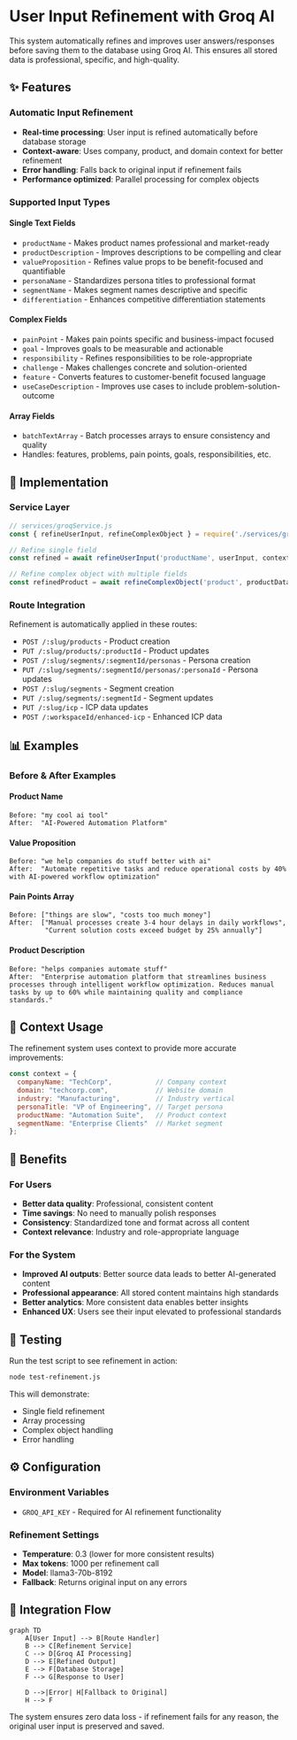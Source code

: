 # User Input Refinement with Groq AI

This system automatically refines and improves user answers/responses before saving them to the database using Groq AI. This ensures all stored data is professional, specific, and high-quality.

## ✨ Features

### Automatic Input Refinement
- **Real-time processing**: User input is refined automatically before database storage
- **Context-aware**: Uses company, product, and domain context for better refinement  
- **Error handling**: Falls back to original input if refinement fails
- **Performance optimized**: Parallel processing for complex objects

### Supported Input Types

#### Single Text Fields
- `productName` - Makes product names professional and market-ready
- `productDescription` - Improves descriptions to be compelling and clear
- `valueProposition` - Refines value props to be benefit-focused and quantifiable  
- `personaName` - Standardizes persona titles to professional format
- `segmentName` - Makes segment names descriptive and specific
- `differentiation` - Enhances competitive differentiation statements

#### Complex Fields  
- `painPoint` - Makes pain points specific and business-impact focused
- `goal` - Improves goals to be measurable and actionable
- `responsibility` - Refines responsibilities to be role-appropriate
- `challenge` - Makes challenges concrete and solution-oriented
- `feature` - Converts features to customer-benefit focused language
- `useCaseDescription` - Improves use cases to include problem-solution-outcome

#### Array Fields
- `batchTextArray` - Batch processes arrays to ensure consistency and quality
- Handles: features, problems, pain points, goals, responsibilities, etc.

## 🔧 Implementation

### Service Layer
```javascript
// services/groqService.js
const { refineUserInput, refineComplexObject } = require('./services/groqService');

// Refine single field
const refined = await refineUserInput('productName', userInput, context);

// Refine complex object with multiple fields  
const refinedProduct = await refineComplexObject('product', productData, context);
```

### Route Integration
Refinement is automatically applied in these routes:

- `POST /:slug/products` - Product creation
- `PUT /:slug/products/:productId` - Product updates
- `POST /:slug/segments/:segmentId/personas` - Persona creation  
- `PUT /:slug/segments/:segmentId/personas/:personaId` - Persona updates
- `POST /:slug/segments` - Segment creation
- `PUT /:slug/segments/:segmentId` - Segment updates
- `PUT /:slug/icp` - ICP data updates
- `POST /:workspaceId/enhanced-icp` - Enhanced ICP data

## 📊 Examples

### Before & After Examples

#### Product Name
```
Before: "my cool ai tool"
After:  "AI-Powered Automation Platform"
```

#### Value Proposition  
```
Before: "we help companies do stuff better with ai"
After:  "Automate repetitive tasks and reduce operational costs by 40% with AI-powered workflow optimization"
```

#### Pain Points Array
```
Before: ["things are slow", "costs too much money"]
After:  ["Manual processes create 3-4 hour delays in daily workflows", 
         "Current solution costs exceed budget by 25% annually"]
```

#### Product Description
```
Before: "helps companies automate stuff"
After:  "Enterprise automation platform that streamlines business processes through intelligent workflow optimization. Reduces manual tasks by up to 60% while maintaining quality and compliance standards."
```

## 🎯 Context Usage

The refinement system uses context to provide more accurate improvements:

```javascript
const context = {
  companyName: "TechCorp",           // Company context
  domain: "techcorp.com",            // Website domain  
  industry: "Manufacturing",         // Industry vertical
  personaTitle: "VP of Engineering", // Target persona
  productName: "Automation Suite",   // Product context
  segmentName: "Enterprise Clients"  // Market segment
};
```

## 🚀 Benefits

### For Users
- **Better data quality**: Professional, consistent content
- **Time savings**: No need to manually polish responses  
- **Consistency**: Standardized tone and format across all content
- **Context relevance**: Industry and role-appropriate language

### For the System
- **Improved AI outputs**: Better source data leads to better AI-generated content
- **Professional appearance**: All stored content maintains high standards
- **Better analytics**: More consistent data enables better insights
- **Enhanced UX**: Users see their input elevated to professional standards

## 🧪 Testing

Run the test script to see refinement in action:

```bash
node test-refinement.js
```

This will demonstrate:
- Single field refinement
- Array processing  
- Complex object handling
- Error handling

## ⚙️ Configuration

### Environment Variables
- `GROQ_API_KEY` - Required for AI refinement functionality

### Refinement Settings
- **Temperature**: 0.3 (lower for more consistent results)
- **Max tokens**: 1000 per refinement call
- **Model**: llama3-70b-8192
- **Fallback**: Returns original input on any errors

## 🔄 Integration Flow

```mermaid
graph TD
    A[User Input] --> B[Route Handler]
    B --> C[Refinement Service]
    C --> D[Groq AI Processing]
    D --> E[Refined Output]
    E --> F[Database Storage]
    F --> G[Response to User]
    
    D -->|Error| H[Fallback to Original]
    H --> F
```

The system ensures zero data loss - if refinement fails for any reason, the original user input is preserved and saved. 